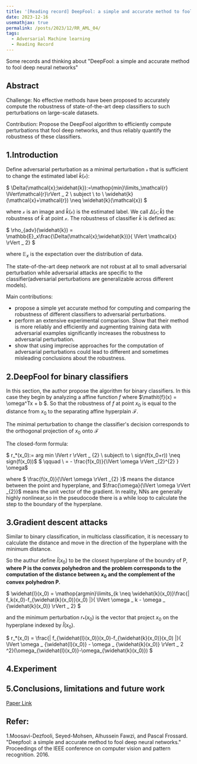 ```yaml
---
title: '[Reading record] DeepFool: a simple and accurate method to fool deep neural networks'
date: 2023-12-16
usemathjax: true
permalink: /posts/2023/12/RR_AML_04/
tags:
  - Adversarial Machine learning
  - Reading Record
---
```

Some records and thinking about "DeepFool: a simple and accurate method to fool deep neural networks"

Abstract
------
Challenge: No effective methods have been proposed to accurately compute the robustness of state-of-the-art deep classifiers to such perturbations on large-scale datasets.

Contribution: Propose the DeepFool algorithm to efficiently compute perturbations that fool deep networks, and thus reliably quantify the robustness of these classifiers.


1.Introduction
------

Define adversarial perturbation as a minimal perturbation $\mathcal{r}$ that is sufficient to change the estimated label $\widehat{k}(\mathcal{x})$:

$
\Delta(\mathcal{x};\widehat{k}):=\mathop{min}\limits_\mathcal{r} \lVert\mathcal{r}\rVert _ 2 \ subject \ to \  \widehat{k}(\mathcal{x}+\mathcal{r}) \neq \widehat{k}(\mathcal{x})
$

where $\mathcal{x}$ is an image and $\widehat{k}(\mathcal{x})$ is the estimated label. We call $\Delta(\mathcal{x};\widehat{k})$ the robustness of $\widehat{k}$ at point $\mathcal{x}$. The robustness of classifier $\widehat{k}$ is defined as:

$ 
\rho_{adv}(\widehat{k}) = \mathbb{E}_x\frac{\Delta(\mathcal{x};\widehat{k})}{ \lVert \mathcal{x} \rVert _ 2}
$

where $\mathbb{E}_x$ is the expectation over the distribution of data.

The state-of-the-art deep network are not robust at all to small adversarial perturbation while adversarial attacks are specific to the classifier(adversarial perturbations are generalizable across different models).


Main contributions:
- propose a simple yet accurate method for computing and comparing the robustness of different classifiers to adversarial perturbations.
- perform an extensive experimental comparison. Show that their method is more reliably and efficiently and augmenting training data with adversarial examples significantly increases the robustness to adversarial perturbation.
- show that using imprecise approaches for the computation of adversarial perturbations could lead to different and sometimes misleading conclusions about the robustness.




2.DeepFool for binary classifiers
------
In this section, the author propose the algorithm for binary classifiers. In this case they begin by analyzing a affine function $\mathit{f}$ where $\mathit{f}(x) = \omega^Tx + b $. So that the robustness of $\mathit{f}$ at point $x_0$ is equal to the distance from $x_0$ to the separating affine hyperplain $\mathcal{F}$.

The minimal perturbation to change the classifier's decision corresponds to the orthogonal projection of $x_0$ onto $\mathcal{F}$

The closed-form formula:

$ r_*(x_0):= arg min \lVert r \rVert _ {2} \ subject\ to \ sign(f(x_0+r)) \neq  sign(f(x_0))$
$ \qquad \ = - \frac{f(x_0)}{\lVert \omega \rVert _{2}^{2} } \omega$

where $ \frac{f(x_0)}{\lVert \omega \rVert _{2} }$ means the distance between the point and hyperplane, and $\frac{\omega}{\lVert \omega \rVert _{2}}$ means the unit vector of the gradient. In reality, NNs are generally highly nonlinear,so in the pseudocode there is a while loop to calculate the step to the boundary of the hyperplane.




3.Gradient descent attacks
------
Similar to binary classification, in multiclass classification, it is necessary to calculate the distance and move in the direction of the hyperplane with the minimum distance.

So the authur define $\widehat{l}(x_0)$ to be the closest hyperplane of the boundry of P, **where P is the convex polyhedron and the problem corresponds to the computation of the distance between $x_0$ and the complement of the convex polyhedron P.**



$
\widehat{l}(x_0) = \mathop{argmin}\limits_{k \neq \widehat{k}(x_0)}\frac{\| f_k(x_0)-f_{\widehat{k}(x_0)}(x_0) \|}{ \lVert \omega _ k - \omega _ {\widehat{k}(x_0)} \rVert _ 2}
$

and the minimum perturbation $r_*(x_0)$ is the vector that project $x_0$ on the hyperplane indexed by $\widehat{l}(x_0)$.

$
r_*(x_0) = \frac{\| f_{\widehat{l}(x_0)}(x_0)-f_{\widehat{k}(x_0)}(x_0) \|}{ \lVert \omega _ {\widehat{l}(x_0)} - \omega _ {\widehat{k}(x_0)} \rVert _ 2 ^2}(\omega_{\widehat{l}(x_0)}-\omega_{\widehat{k}(x_0)})
$












4.Experiment
------

5.Conclusions, limitations and future work
------



[Paper Link](https://openaccess.thecvf.com/content_cvpr_2016/html/Moosavi-Dezfooli_DeepFool_A_Simple_CVPR_2016_paper.html)




Refer:
------  
1.Moosavi-Dezfooli, Seyed-Mohsen, Alhussein Fawzi, and Pascal Frossard. "Deepfool: a simple and accurate method to fool deep neural networks." Proceedings of the IEEE conference on computer vision and pattern recognition. 2016.